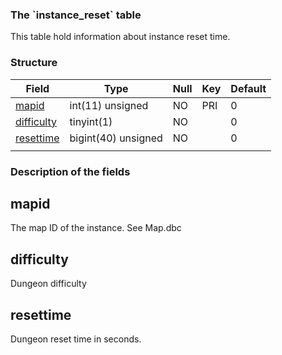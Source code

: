 ### **The \`instance\_reset\` table**

This table hold information about instance reset time.

### **Structure**

| <strong>**Field**</strong>              | <strong>**Type**</strong> | <strong>**Null**</strong> | <strong>**Key**</strong> | <strong>**Default**</strong> |
|-----------------------------------------|---------------------------|---------------------------|--------------------------|------------------------------|
| [mapid](Instance_reset#mapid)           | int(11) unsigned          | NO                        | PRI                      | 0                            |
| [difficulty](Instance_reset#difficulty) | tinyint(1)                | NO                        |                          | 0                            |
| [resettime](Instance_reset#resettime)   | bigint(40) unsigned       | NO                        |                          | 0                            |
|                                         |                           |

### **Description of the fields**

mapid
-----

The map ID of the instance. See Map.dbc

difficulty
----------

Dungeon difficulty

resettime
---------

Dungeon reset time in seconds.
